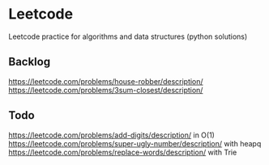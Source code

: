 # Leetcode

Leetcode practice for algorithms and data structures (python solutions)

## Backlog

<https://leetcode.com/problems/house-robber/description/>  
<https://leetcode.com/problems/3sum-closest/description/>

## Todo

<https://leetcode.com/problems/add-digits/description/> in O(1)  
<https://leetcode.com/problems/super-ugly-number/description/> with heapq  
<https://leetcode.com/problems/replace-words/description/> with Trie